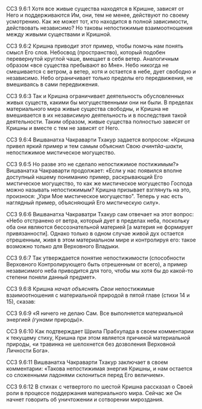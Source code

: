 ССЗ 9.6:1	Хотя все живые существа находятся в Кришне, зависят от Него и поддерживаются Им, они, тем не менее, действуют по своему усмотрению. Как же может тот, кто находится в полной зависимости, действовать независимо? Но таковы непостижимые взаимоотношения между живыми существами и Кришной.

ССЗ 9.6:2	Кришна приводит этот пример, чтобы помочь нам понять смысл Его слов. Небосвод (пространство), который подобен перевернутой круглой чаше, вмещает в себя ветер. Аналогичным образом «все существа пребывают во Мне». Небо никогда не смешивается с ветром, а ветер, хотя и остается в небе, дует свободно и независимо. Небо ограничивает только пределы его передвижения, не вмешиваясь в сами передвижения.

ССЗ 9.6:3	Так и Кришна ограничивает деятельность обусловленных живых существ, какими бы могущественными они ни были. В пределах материального мира живые существа свободны, и Кришна не вмешивается в их независимую деятельность и в последствия такой деятельности. Таким образом, живые существа полностью зависят от Кришны и вместе с тем не зависят от Него.

ССЗ 9.6:4	Вишванатха Чакраварти Тхакур задается вопросом: «Кришна привел яркий пример и тем самым объяснил Свою _ачинтйа-шакти,_ непостижимое мистическое могущество.

ССЗ 9.6:5	Но разве это не сделало непостижимое постижимым?» Вишванатха Чакраварти продолжает: «Если у нас появился вполне доступный нашему пониманию пример, раскрывающий Его мистическое могущество, то как же мистическое могущество Господа можно называть непостижимым? Кришна призывает взглянуть на это, произнося: „Узри Мое мистическое могущество". Теперь у нас есть наглядный пример, объясняющий Его мистическую силу».

ССЗ 9.6:6	Вишванатха Чакраватри Тхакур сам отвечает на этот вопрос: «Небо отстранено от ветра, который дует в пределах неба, поскольку оба они являются бессознательной материей [а материя не формирует привязанности]. Однако только в одном случае живой дух остается отрешенным, живя в этом материальном мире и контролируя его: такое возможно только для Верховного Владыки.

ССЗ 9.6:7	Так утверждается понятие непостижимости (способности Верховного Контролирующего быть отрешенным от всего), а пример независимого неба приводится для того, чтобы мы хотя бы до какой-то степени поняли данный предмет».

ССЗ 9.6:8	Кришна _начал объяснять Свои_ непостижимые взаимоотношения с материальной природой в пятой главе (стихи 14 и 15), сказав:

ССЗ 9.6:9	«Я ничего не делаю Сам. Все выполняется материальной энергией _(гунами_ природы)».

ССЗ 9.6:10	Как подтверждает Шрила Прабхупада в своем комментарии к текущему стиху, Кришна при этом является причиной материальной природы, «и травинка не шелохнется без дозволения Верховной Личности Бога».

ССЗ 9.6:11	Вишванатха Чакраварти Тхакур заключает в своем комментарии: «Такова непостижимая энергия Кришны, и нам остается со сложенными ладонями склониться перед Его величием».

ССЗ 9.6:12	В стихах с четвертого по шестой Кришна рассказал о Своей роли в процессе поддержания материального мира. Сейчас же Он начнет говорить об уничтожении и сотворении мироздания.